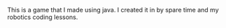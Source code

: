 This is a game that I made using java. I created it in by spare time and my robotics coding lessons.
